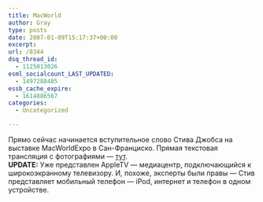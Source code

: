 ```yaml
---
title: MacWorld
author: Gray
type: posts
date: 2007-01-09T15:17:37+00:00
excerpt:
url: /8344
dsq_thread_id:
  - 1125013026
esml_socialcount_LAST_UPDATED:
  - 1497288485
essb_cache_expire:
  - 1614886567
categories:
  - Uncategorized

---
```








Прямо сейчас начинается вступительное слово Стива Джобса на выставке MacWorldExpo в Сан-Франциско. Прямая текстовая трансляция с фотографиями &#8212; <a href="http://www.macrumorslive.com/" target="_blank">тут</a>.  
**UPDATE:** Уже представлен AppleTV &#8212; медиацентр, подключающийся к широкоэкранному телевизору. И, похоже, эксперты были правы &#8212; Стив представляет мобильный телефон &#8212; iPod, интернет и телефон в одном устройстве.